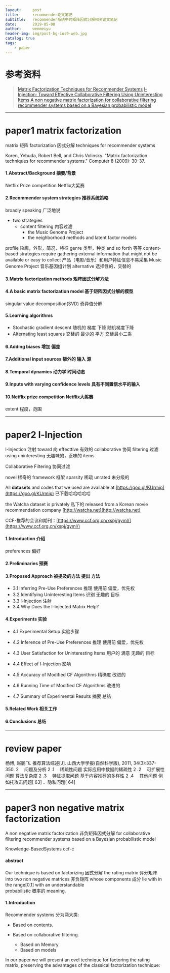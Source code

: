 ```yaml
---
layout:     post
title:      recommender论文笔记
subtitle:   recommender系统中的矩阵因式分解相关论文笔记
date:       2019-05-08
author:     wenmeiyu
header-img: img/post-bg-ios9-web.jpg
catalog: true
tags:
    - paper
---
```

# 参考资料

>[Matrix Factorization Techniques for Recommender Systems](https://www.computer.org/csdl/magazine/co/2009/08/mco2009080030/13rRUxBa5fj)
>[l-Injection: Toward Effective Collaborative Filtering Using Uninteresting Items](https://ieeexplore.ieee.org/abstract/document/7913668)
>[A non negative matrix factorization for collaborative filtering recommender systems based on a Bayesian probabilistic model](https://www.sciencedirect.com/science/article/pii/S0950705115005006)

---
# paper1 matrix factorization

matrix          矩阵
factorization  因式分解
techniques
for
recommender
systems

Koren, Yehuda, Robert Bell, and Chris Volinsky. "Matrix factorization techniques for recommender systems." Computer 8 (2009): 30-37.

#### 1.Abstract/Background   摘要/背景

Netflix Prize  competition  Netflix大奖赛

#### 2.Recommender system strategies 推荐系统策略

broadly speaking 广泛地说

- two strategies
	- content filtering 内容过滤
		- the Music Genome Project
		- the neighborhood methods and latent factor models

profile 轮廓，外形，简况，特征
genre 类型，种类
and so forth 等等
content-based strategies require gathering external information that might not be available or easy to collect   产品（电影/音乐）和用户特征信息不易采集
Music Genome Project  音乐基因组计划
alternative 选择性的，交替的

#### 3.Matrix factorization methods  矩阵因式分解方法

#### 4.A basic matrix factorization model  基于矩阵因式分解的模型
singular value decomposition(SVD)  奇异值分解

#### 5.Learning algorithms

- Stochastic gradient descent  随机的  梯度  下降    随机梯度下降
- Alternating least squares   交替的  最少的 平方    交替最小二乘  

#### 6.Adding biases  增加 偏差

#### 7.Additional input sources  额外的 输入 源

#### 8.Temporal dynamics   动力学  时间动态

#### 9.Inputs with varying confidence levels  具有不同置信水平的输入

#### 10.Netflix prize competition    Netflix大奖赛

extent 程度，范围

---
# paper2 l-Injection

l-Injection  注射
toward  向
effecttive  有效的
collaborative  协同
filtering     过滤
using
uninteresting  无趣味的，乏味的
items

Collaborative Filtering  协同过滤

novel  稀奇的
framework  框架
sparsity 稀疏
unrated  未分级的

All **datasets** and codes that we used are available at:[https://goo.gl/KUrmip](https://goo.gl/KUrmip)
已下载哈哈哈哈哈

the Watcha dataset is privately  私下的
released from a Korean movie recommendation company
[http://watcha.net](http://watcha.net)

CCF-推荐的会议和期刊：[https://www.ccf.org.cn/xspj/gyml/](https://www.ccf.org.cn/xspj/gyml/)


#### 1.Introduction   介绍
preferences 偏好

#### 2.Preliminaries  预赛

#### 3.Proposed Approach  被提及的方法  提出 方法
- 3.1 Inferring Pre-Use Preferences  推理  使用前 偏爱，优先权
- 3.2 Identifying Uninteresting Items  识别  无趣的 目标
- 3.3 l-Injection  注射
- 3.4 Why Does the l-Injected Matrix Help?

#### 4.Experiments 实验

- 4.1 Experimental Setup   实验步骤

- 4.2 Inference of Pre-Use Preferences    推理  使用前 偏爱，优先权

- 4.3 User Satisfaction for Uninteresting Items  用户的 满意 无趣的 目标

- 4.4 Effect of l-Injection  影响

- 4.5 Accuracy of Modified CF Algorithms  精确度  改进的

- 4.6 Running Time of Modified CF Algorithms 改进的

- 4.7 Summary of Experimental Results   摘要  总结

#### 5.Related Work  相关工作

#### 6.Conclusions   总结

---
# review paper
杨博, 赵鹏飞. 推荐算法综述[J]. 山西大学学报(自然科学版), 2011, 34(3):337-350.
2 　问题及分析
2 .1 　稀疏性问题
实际应用中数据的稀疏性
2 .2 　可扩展性问题
算法复杂度
2 .3 　特征提取问题
基于内容推荐的多样性
2 .4 　其他问题
例如托攻击问题[ 63] 、隐私问题[ 64]

---
# paper3 non negative matrix factorization 

A non negative matrix factorization 非负矩阵因式分解
for collaborative filtering 
recommender systems 
based on a Bayesian probabilistic model

Knowledge-BasedSystems   ccf-c

#### abstract  
Our technique is based on factorizing  因式分解
the rating matrix 评分矩阵
into two non negative matrices 非负矩阵
whose components 成分
lie with in the range[0,1] with an understandable  
probabilistic  概率的
meaning.

#### 1.Introduction

Recommender systems 分为两大类:

- Based on contents.

- Based on collaborative filtering.
	- Based on Memory
	- Based on models

In our paper we will present an ovel technique for factoring the rating matrix, preserving the advantages of the classical factorization technique:






















